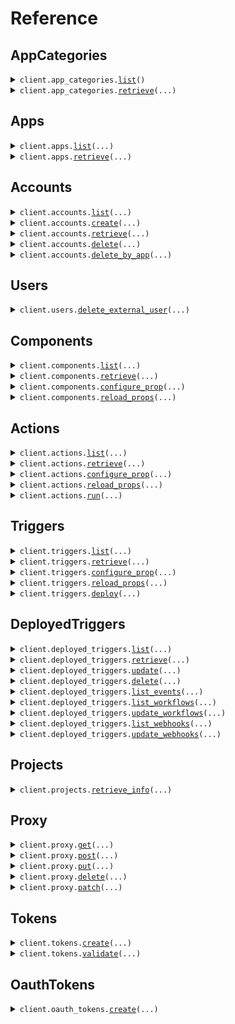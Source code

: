 # Reference
## AppCategories
<details><summary><code>client.app_categories.<a href="src/pipedream/app_categories/client.py">list</a>()</code></summary>
<dl>
<dd>

#### 🔌 Usage

<dl>
<dd>

<dl>
<dd>

```python
from pipedream import Pipedream

client = Pipedream(
    x_pd_environment="YOUR_X_PD_ENVIRONMENT",
    client_id="YOUR_CLIENT_ID",
    client_secret="YOUR_CLIENT_SECRET",
)
client.app_categories.list()

```
</dd>
</dl>
</dd>
</dl>

#### ⚙️ Parameters

<dl>
<dd>

<dl>
<dd>

**request_options:** `typing.Optional[RequestOptions]` — Request-specific configuration.
    
</dd>
</dl>
</dd>
</dl>


</dd>
</dl>
</details>

<details><summary><code>client.app_categories.<a href="src/pipedream/app_categories/client.py">retrieve</a>(...)</code></summary>
<dl>
<dd>

#### 🔌 Usage

<dl>
<dd>

<dl>
<dd>

```python
from pipedream import Pipedream

client = Pipedream(
    x_pd_environment="YOUR_X_PD_ENVIRONMENT",
    client_id="YOUR_CLIENT_ID",
    client_secret="YOUR_CLIENT_SECRET",
)
client.app_categories.retrieve(
    id="id",
)

```
</dd>
</dl>
</dd>
</dl>

#### ⚙️ Parameters

<dl>
<dd>

<dl>
<dd>

**id:** `str` — The ID of the app category to retrieve
    
</dd>
</dl>

<dl>
<dd>

**request_options:** `typing.Optional[RequestOptions]` — Request-specific configuration.
    
</dd>
</dl>
</dd>
</dl>


</dd>
</dl>
</details>

## Apps
<details><summary><code>client.apps.<a href="src/pipedream/apps/client.py">list</a>(...)</code></summary>
<dl>
<dd>

#### 🔌 Usage

<dl>
<dd>

<dl>
<dd>

```python
from pipedream import Pipedream

client = Pipedream(
    x_pd_environment="YOUR_X_PD_ENVIRONMENT",
    client_id="YOUR_CLIENT_ID",
    client_secret="YOUR_CLIENT_SECRET",
)
response = client.apps.list()
for item in response:
    yield item
# alternatively, you can paginate page-by-page
for page in response.iter_pages():
    yield page

```
</dd>
</dl>
</dd>
</dl>

#### ⚙️ Parameters

<dl>
<dd>

<dl>
<dd>

**after:** `typing.Optional[str]` — The cursor to start from for pagination
    
</dd>
</dl>

<dl>
<dd>

**before:** `typing.Optional[str]` — The cursor to end before for pagination
    
</dd>
</dl>

<dl>
<dd>

**limit:** `typing.Optional[int]` — The maximum number of results to return
    
</dd>
</dl>

<dl>
<dd>

**q:** `typing.Optional[str]` — A search query to filter the apps
    
</dd>
</dl>

<dl>
<dd>

**sort_key:** `typing.Optional[AppsListRequestSortKey]` — The key to sort the apps by
    
</dd>
</dl>

<dl>
<dd>

**sort_direction:** `typing.Optional[AppsListRequestSortDirection]` — The direction to sort the apps
    
</dd>
</dl>

<dl>
<dd>

**category_ids:** `typing.Optional[typing.Union[str, typing.Sequence[str]]]` — Only return apps in these categories
    
</dd>
</dl>

<dl>
<dd>

**request_options:** `typing.Optional[RequestOptions]` — Request-specific configuration.
    
</dd>
</dl>
</dd>
</dl>


</dd>
</dl>
</details>

<details><summary><code>client.apps.<a href="src/pipedream/apps/client.py">retrieve</a>(...)</code></summary>
<dl>
<dd>

#### 🔌 Usage

<dl>
<dd>

<dl>
<dd>

```python
from pipedream import Pipedream

client = Pipedream(
    x_pd_environment="YOUR_X_PD_ENVIRONMENT",
    client_id="YOUR_CLIENT_ID",
    client_secret="YOUR_CLIENT_SECRET",
)
client.apps.retrieve(
    app_id="app_id",
)

```
</dd>
</dl>
</dd>
</dl>

#### ⚙️ Parameters

<dl>
<dd>

<dl>
<dd>

**app_id:** `str` — The name slug or ID of the app (e.g., 'slack', 'github')
    
</dd>
</dl>

<dl>
<dd>

**request_options:** `typing.Optional[RequestOptions]` — Request-specific configuration.
    
</dd>
</dl>
</dd>
</dl>


</dd>
</dl>
</details>

## Accounts
<details><summary><code>client.accounts.<a href="src/pipedream/accounts/client.py">list</a>(...)</code></summary>
<dl>
<dd>

#### 🔌 Usage

<dl>
<dd>

<dl>
<dd>

```python
from pipedream import Pipedream

client = Pipedream(
    x_pd_environment="YOUR_X_PD_ENVIRONMENT",
    client_id="YOUR_CLIENT_ID",
    client_secret="YOUR_CLIENT_SECRET",
)
response = client.accounts.list(
    project_id="project_id",
)
for item in response:
    yield item
# alternatively, you can paginate page-by-page
for page in response.iter_pages():
    yield page

```
</dd>
</dl>
</dd>
</dl>

#### ⚙️ Parameters

<dl>
<dd>

<dl>
<dd>

**project_id:** `str` — The project ID, which starts with 'proj_'.
    
</dd>
</dl>

<dl>
<dd>

**app_id:** `typing.Optional[str]` — The app slug or ID to filter accounts by.
    
</dd>
</dl>

<dl>
<dd>

**external_user_id:** `typing.Optional[str]` 
    
</dd>
</dl>

<dl>
<dd>

**oauth_app_id:** `typing.Optional[str]` — The OAuth app ID to filter by, if applicable
    
</dd>
</dl>

<dl>
<dd>

**after:** `typing.Optional[str]` — The cursor to start from for pagination
    
</dd>
</dl>

<dl>
<dd>

**before:** `typing.Optional[str]` — The cursor to end before for pagination
    
</dd>
</dl>

<dl>
<dd>

**limit:** `typing.Optional[int]` — The maximum number of results to return
    
</dd>
</dl>

<dl>
<dd>

**include_credentials:** `typing.Optional[bool]` — Whether to retrieve the account's credentials or not
    
</dd>
</dl>

<dl>
<dd>

**request_options:** `typing.Optional[RequestOptions]` — Request-specific configuration.
    
</dd>
</dl>
</dd>
</dl>


</dd>
</dl>
</details>

<details><summary><code>client.accounts.<a href="src/pipedream/accounts/client.py">create</a>(...)</code></summary>
<dl>
<dd>

#### 🔌 Usage

<dl>
<dd>

<dl>
<dd>

```python
from pipedream import Pipedream

client = Pipedream(
    x_pd_environment="YOUR_X_PD_ENVIRONMENT",
    client_id="YOUR_CLIENT_ID",
    client_secret="YOUR_CLIENT_SECRET",
)
client.accounts.create(
    project_id="project_id",
    app_slug="app_slug",
    cfmap_json="cfmap_json",
    connect_token="connect_token",
)

```
</dd>
</dl>
</dd>
</dl>

#### ⚙️ Parameters

<dl>
<dd>

<dl>
<dd>

**project_id:** `str` — The project ID, which starts with 'proj_'.
    
</dd>
</dl>

<dl>
<dd>

**app_slug:** `str` — The app slug for the account
    
</dd>
</dl>

<dl>
<dd>

**cfmap_json:** `str` — JSON string containing the custom fields mapping
    
</dd>
</dl>

<dl>
<dd>

**connect_token:** `str` — The connect token for authentication
    
</dd>
</dl>

<dl>
<dd>

**app_id:** `typing.Optional[str]` — The app slug or ID to filter accounts by.
    
</dd>
</dl>

<dl>
<dd>

**external_user_id:** `typing.Optional[str]` 
    
</dd>
</dl>

<dl>
<dd>

**oauth_app_id:** `typing.Optional[str]` — The OAuth app ID to filter by, if applicable
    
</dd>
</dl>

<dl>
<dd>

**name:** `typing.Optional[str]` — Optional name for the account
    
</dd>
</dl>

<dl>
<dd>

**request_options:** `typing.Optional[RequestOptions]` — Request-specific configuration.
    
</dd>
</dl>
</dd>
</dl>


</dd>
</dl>
</details>

<details><summary><code>client.accounts.<a href="src/pipedream/accounts/client.py">retrieve</a>(...)</code></summary>
<dl>
<dd>

#### 🔌 Usage

<dl>
<dd>

<dl>
<dd>

```python
from pipedream import Pipedream

client = Pipedream(
    x_pd_environment="YOUR_X_PD_ENVIRONMENT",
    client_id="YOUR_CLIENT_ID",
    client_secret="YOUR_CLIENT_SECRET",
)
client.accounts.retrieve(
    project_id="project_id",
    account_id="account_id",
)

```
</dd>
</dl>
</dd>
</dl>

#### ⚙️ Parameters

<dl>
<dd>

<dl>
<dd>

**project_id:** `str` — The project ID, which starts with 'proj_'.
    
</dd>
</dl>

<dl>
<dd>

**account_id:** `str` 
    
</dd>
</dl>

<dl>
<dd>

**include_credentials:** `typing.Optional[bool]` — Whether to retrieve the account's credentials or not
    
</dd>
</dl>

<dl>
<dd>

**request_options:** `typing.Optional[RequestOptions]` — Request-specific configuration.
    
</dd>
</dl>
</dd>
</dl>


</dd>
</dl>
</details>

<details><summary><code>client.accounts.<a href="src/pipedream/accounts/client.py">delete</a>(...)</code></summary>
<dl>
<dd>

#### 🔌 Usage

<dl>
<dd>

<dl>
<dd>

```python
from pipedream import Pipedream

client = Pipedream(
    x_pd_environment="YOUR_X_PD_ENVIRONMENT",
    client_id="YOUR_CLIENT_ID",
    client_secret="YOUR_CLIENT_SECRET",
)
client.accounts.delete(
    project_id="project_id",
    account_id="account_id",
)

```
</dd>
</dl>
</dd>
</dl>

#### ⚙️ Parameters

<dl>
<dd>

<dl>
<dd>

**project_id:** `str` — The project ID, which starts with 'proj_'.
    
</dd>
</dl>

<dl>
<dd>

**account_id:** `str` 
    
</dd>
</dl>

<dl>
<dd>

**request_options:** `typing.Optional[RequestOptions]` — Request-specific configuration.
    
</dd>
</dl>
</dd>
</dl>


</dd>
</dl>
</details>

<details><summary><code>client.accounts.<a href="src/pipedream/accounts/client.py">delete_by_app</a>(...)</code></summary>
<dl>
<dd>

#### 🔌 Usage

<dl>
<dd>

<dl>
<dd>

```python
from pipedream import Pipedream

client = Pipedream(
    x_pd_environment="YOUR_X_PD_ENVIRONMENT",
    client_id="YOUR_CLIENT_ID",
    client_secret="YOUR_CLIENT_SECRET",
)
client.accounts.delete_by_app(
    project_id="project_id",
    app_id="app_id",
)

```
</dd>
</dl>
</dd>
</dl>

#### ⚙️ Parameters

<dl>
<dd>

<dl>
<dd>

**project_id:** `str` — The project ID, which starts with 'proj_'.
    
</dd>
</dl>

<dl>
<dd>

**app_id:** `str` 
    
</dd>
</dl>

<dl>
<dd>

**request_options:** `typing.Optional[RequestOptions]` — Request-specific configuration.
    
</dd>
</dl>
</dd>
</dl>


</dd>
</dl>
</details>

## Users
<details><summary><code>client.users.<a href="src/pipedream/users/client.py">delete_external_user</a>(...)</code></summary>
<dl>
<dd>

#### 🔌 Usage

<dl>
<dd>

<dl>
<dd>

```python
from pipedream import Pipedream

client = Pipedream(
    x_pd_environment="YOUR_X_PD_ENVIRONMENT",
    client_id="YOUR_CLIENT_ID",
    client_secret="YOUR_CLIENT_SECRET",
)
client.users.delete_external_user(
    project_id="project_id",
    external_user_id="external_user_id",
)

```
</dd>
</dl>
</dd>
</dl>

#### ⚙️ Parameters

<dl>
<dd>

<dl>
<dd>

**project_id:** `str` — The project ID, which starts with 'proj_'.
    
</dd>
</dl>

<dl>
<dd>

**external_user_id:** `str` 
    
</dd>
</dl>

<dl>
<dd>

**request_options:** `typing.Optional[RequestOptions]` — Request-specific configuration.
    
</dd>
</dl>
</dd>
</dl>


</dd>
</dl>
</details>

## Components
<details><summary><code>client.components.<a href="src/pipedream/components/client.py">list</a>(...)</code></summary>
<dl>
<dd>

#### 🔌 Usage

<dl>
<dd>

<dl>
<dd>

```python
from pipedream import Pipedream

client = Pipedream(
    x_pd_environment="YOUR_X_PD_ENVIRONMENT",
    client_id="YOUR_CLIENT_ID",
    client_secret="YOUR_CLIENT_SECRET",
)
response = client.components.list(
    project_id="project_id",
)
for item in response:
    yield item
# alternatively, you can paginate page-by-page
for page in response.iter_pages():
    yield page

```
</dd>
</dl>
</dd>
</dl>

#### ⚙️ Parameters

<dl>
<dd>

<dl>
<dd>

**project_id:** `str` — The project ID, which starts with 'proj_'.
    
</dd>
</dl>

<dl>
<dd>

**after:** `typing.Optional[str]` — The cursor to start from for pagination
    
</dd>
</dl>

<dl>
<dd>

**before:** `typing.Optional[str]` — The cursor to end before for pagination
    
</dd>
</dl>

<dl>
<dd>

**limit:** `typing.Optional[int]` — The maximum number of results to return
    
</dd>
</dl>

<dl>
<dd>

**q:** `typing.Optional[str]` — A search query to filter the components
    
</dd>
</dl>

<dl>
<dd>

**app:** `typing.Optional[str]` — The ID or name slug of the app to filter the components
    
</dd>
</dl>

<dl>
<dd>

**request_options:** `typing.Optional[RequestOptions]` — Request-specific configuration.
    
</dd>
</dl>
</dd>
</dl>


</dd>
</dl>
</details>

<details><summary><code>client.components.<a href="src/pipedream/components/client.py">retrieve</a>(...)</code></summary>
<dl>
<dd>

#### 🔌 Usage

<dl>
<dd>

<dl>
<dd>

```python
from pipedream import Pipedream

client = Pipedream(
    x_pd_environment="YOUR_X_PD_ENVIRONMENT",
    client_id="YOUR_CLIENT_ID",
    client_secret="YOUR_CLIENT_SECRET",
)
client.components.retrieve(
    project_id="project_id",
    component_id="component_id",
)

```
</dd>
</dl>
</dd>
</dl>

#### ⚙️ Parameters

<dl>
<dd>

<dl>
<dd>

**project_id:** `str` — The project ID, which starts with 'proj_'.
    
</dd>
</dl>

<dl>
<dd>

**component_id:** `str` — The key that uniquely identifies the component (e.g., 'slack-send-message')
    
</dd>
</dl>

<dl>
<dd>

**request_options:** `typing.Optional[RequestOptions]` — Request-specific configuration.
    
</dd>
</dl>
</dd>
</dl>


</dd>
</dl>
</details>

<details><summary><code>client.components.<a href="src/pipedream/components/client.py">configure_prop</a>(...)</code></summary>
<dl>
<dd>

#### 🔌 Usage

<dl>
<dd>

<dl>
<dd>

```python
from pipedream import Pipedream

client = Pipedream(
    x_pd_environment="YOUR_X_PD_ENVIRONMENT",
    client_id="YOUR_CLIENT_ID",
    client_secret="YOUR_CLIENT_SECRET",
)
client.components.configure_prop(
    project_id="project_id",
    id="id",
    external_user_id="external_user_id",
    prop_name="prop_name",
)

```
</dd>
</dl>
</dd>
</dl>

#### ⚙️ Parameters

<dl>
<dd>

<dl>
<dd>

**project_id:** `str` — The project ID, which starts with 'proj_'.
    
</dd>
</dl>

<dl>
<dd>

**id:** `str` — The component ID
    
</dd>
</dl>

<dl>
<dd>

**external_user_id:** `str` — The external user ID
    
</dd>
</dl>

<dl>
<dd>

**prop_name:** `str` — The name of the prop to configure
    
</dd>
</dl>

<dl>
<dd>

**async_handle:** `typing.Optional[str]` 
    
</dd>
</dl>

<dl>
<dd>

**blocking:** `typing.Optional[bool]` — Whether this operation should block until completion
    
</dd>
</dl>

<dl>
<dd>

**configured_props:** `typing.Optional[typing.Dict[str, typing.Optional[typing.Any]]]` — The configured properties for the component
    
</dd>
</dl>

<dl>
<dd>

**dynamic_props_id:** `typing.Optional[str]` — The ID for dynamic props
    
</dd>
</dl>

<dl>
<dd>

**configure_prop_opts_async_handle:** `typing.Optional[str]` — Handle for async operations
    
</dd>
</dl>

<dl>
<dd>

**page:** `typing.Optional[float]` — Page number for paginated results
    
</dd>
</dl>

<dl>
<dd>

**prev_context:** `typing.Optional[typing.Dict[str, typing.Optional[typing.Any]]]` — Previous context for pagination
    
</dd>
</dl>

<dl>
<dd>

**query:** `typing.Optional[str]` — Search query for filtering options
    
</dd>
</dl>

<dl>
<dd>

**request_options:** `typing.Optional[RequestOptions]` — Request-specific configuration.
    
</dd>
</dl>
</dd>
</dl>


</dd>
</dl>
</details>

<details><summary><code>client.components.<a href="src/pipedream/components/client.py">reload_props</a>(...)</code></summary>
<dl>
<dd>

#### 🔌 Usage

<dl>
<dd>

<dl>
<dd>

```python
from pipedream import Pipedream

client = Pipedream(
    x_pd_environment="YOUR_X_PD_ENVIRONMENT",
    client_id="YOUR_CLIENT_ID",
    client_secret="YOUR_CLIENT_SECRET",
)
client.components.reload_props(
    project_id="project_id",
    id="id",
    external_user_id="external_user_id",
)

```
</dd>
</dl>
</dd>
</dl>

#### ⚙️ Parameters

<dl>
<dd>

<dl>
<dd>

**project_id:** `str` — The project ID, which starts with 'proj_'.
    
</dd>
</dl>

<dl>
<dd>

**id:** `str` — The component ID
    
</dd>
</dl>

<dl>
<dd>

**external_user_id:** `str` — The external user ID
    
</dd>
</dl>

<dl>
<dd>

**async_handle:** `typing.Optional[str]` 
    
</dd>
</dl>

<dl>
<dd>

**blocking:** `typing.Optional[bool]` — Whether this operation should block until completion
    
</dd>
</dl>

<dl>
<dd>

**configured_props:** `typing.Optional[typing.Dict[str, typing.Optional[typing.Any]]]` — The configured properties for the component
    
</dd>
</dl>

<dl>
<dd>

**dynamic_props_id:** `typing.Optional[str]` — The ID for dynamic props
    
</dd>
</dl>

<dl>
<dd>

**reload_props_opts_async_handle:** `typing.Optional[str]` — Handle for async operations
    
</dd>
</dl>

<dl>
<dd>

**request_options:** `typing.Optional[RequestOptions]` — Request-specific configuration.
    
</dd>
</dl>
</dd>
</dl>


</dd>
</dl>
</details>

## Actions
<details><summary><code>client.actions.<a href="src/pipedream/actions/client.py">list</a>(...)</code></summary>
<dl>
<dd>

#### 🔌 Usage

<dl>
<dd>

<dl>
<dd>

```python
from pipedream import Pipedream

client = Pipedream(
    x_pd_environment="YOUR_X_PD_ENVIRONMENT",
    client_id="YOUR_CLIENT_ID",
    client_secret="YOUR_CLIENT_SECRET",
)
response = client.actions.list(
    project_id="project_id",
)
for item in response:
    yield item
# alternatively, you can paginate page-by-page
for page in response.iter_pages():
    yield page

```
</dd>
</dl>
</dd>
</dl>

#### ⚙️ Parameters

<dl>
<dd>

<dl>
<dd>

**project_id:** `str` — The project ID, which starts with 'proj_'.
    
</dd>
</dl>

<dl>
<dd>

**after:** `typing.Optional[str]` — The cursor to start from for pagination
    
</dd>
</dl>

<dl>
<dd>

**before:** `typing.Optional[str]` — The cursor to end before for pagination
    
</dd>
</dl>

<dl>
<dd>

**limit:** `typing.Optional[int]` — The maximum number of results to return
    
</dd>
</dl>

<dl>
<dd>

**q:** `typing.Optional[str]` — A search query to filter the actions
    
</dd>
</dl>

<dl>
<dd>

**app:** `typing.Optional[str]` — The ID or name slug of the app to filter the actions
    
</dd>
</dl>

<dl>
<dd>

**request_options:** `typing.Optional[RequestOptions]` — Request-specific configuration.
    
</dd>
</dl>
</dd>
</dl>


</dd>
</dl>
</details>

<details><summary><code>client.actions.<a href="src/pipedream/actions/client.py">retrieve</a>(...)</code></summary>
<dl>
<dd>

#### 🔌 Usage

<dl>
<dd>

<dl>
<dd>

```python
from pipedream import Pipedream

client = Pipedream(
    x_pd_environment="YOUR_X_PD_ENVIRONMENT",
    client_id="YOUR_CLIENT_ID",
    client_secret="YOUR_CLIENT_SECRET",
)
client.actions.retrieve(
    project_id="project_id",
    component_id="component_id",
)

```
</dd>
</dl>
</dd>
</dl>

#### ⚙️ Parameters

<dl>
<dd>

<dl>
<dd>

**project_id:** `str` — The project ID, which starts with 'proj_'.
    
</dd>
</dl>

<dl>
<dd>

**component_id:** `str` — The key that uniquely identifies the component (e.g., 'slack-send-message')
    
</dd>
</dl>

<dl>
<dd>

**request_options:** `typing.Optional[RequestOptions]` — Request-specific configuration.
    
</dd>
</dl>
</dd>
</dl>


</dd>
</dl>
</details>

<details><summary><code>client.actions.<a href="src/pipedream/actions/client.py">configure_prop</a>(...)</code></summary>
<dl>
<dd>

#### 🔌 Usage

<dl>
<dd>

<dl>
<dd>

```python
from pipedream import Pipedream

client = Pipedream(
    x_pd_environment="YOUR_X_PD_ENVIRONMENT",
    client_id="YOUR_CLIENT_ID",
    client_secret="YOUR_CLIENT_SECRET",
)
client.actions.configure_prop(
    project_id="project_id",
    id="id",
    external_user_id="external_user_id",
    prop_name="prop_name",
)

```
</dd>
</dl>
</dd>
</dl>

#### ⚙️ Parameters

<dl>
<dd>

<dl>
<dd>

**project_id:** `str` — The project ID, which starts with 'proj_'.
    
</dd>
</dl>

<dl>
<dd>

**id:** `str` — The component ID
    
</dd>
</dl>

<dl>
<dd>

**external_user_id:** `str` — The external user ID
    
</dd>
</dl>

<dl>
<dd>

**prop_name:** `str` — The name of the prop to configure
    
</dd>
</dl>

<dl>
<dd>

**async_handle:** `typing.Optional[str]` 
    
</dd>
</dl>

<dl>
<dd>

**blocking:** `typing.Optional[bool]` — Whether this operation should block until completion
    
</dd>
</dl>

<dl>
<dd>

**configured_props:** `typing.Optional[typing.Dict[str, typing.Optional[typing.Any]]]` — The configured properties for the component
    
</dd>
</dl>

<dl>
<dd>

**dynamic_props_id:** `typing.Optional[str]` — The ID for dynamic props
    
</dd>
</dl>

<dl>
<dd>

**configure_prop_opts_async_handle:** `typing.Optional[str]` — Handle for async operations
    
</dd>
</dl>

<dl>
<dd>

**page:** `typing.Optional[float]` — Page number for paginated results
    
</dd>
</dl>

<dl>
<dd>

**prev_context:** `typing.Optional[typing.Dict[str, typing.Optional[typing.Any]]]` — Previous context for pagination
    
</dd>
</dl>

<dl>
<dd>

**query:** `typing.Optional[str]` — Search query for filtering options
    
</dd>
</dl>

<dl>
<dd>

**request_options:** `typing.Optional[RequestOptions]` — Request-specific configuration.
    
</dd>
</dl>
</dd>
</dl>


</dd>
</dl>
</details>

<details><summary><code>client.actions.<a href="src/pipedream/actions/client.py">reload_props</a>(...)</code></summary>
<dl>
<dd>

#### 🔌 Usage

<dl>
<dd>

<dl>
<dd>

```python
from pipedream import Pipedream

client = Pipedream(
    x_pd_environment="YOUR_X_PD_ENVIRONMENT",
    client_id="YOUR_CLIENT_ID",
    client_secret="YOUR_CLIENT_SECRET",
)
client.actions.reload_props(
    project_id="project_id",
    id="id",
    external_user_id="external_user_id",
)

```
</dd>
</dl>
</dd>
</dl>

#### ⚙️ Parameters

<dl>
<dd>

<dl>
<dd>

**project_id:** `str` — The project ID, which starts with 'proj_'.
    
</dd>
</dl>

<dl>
<dd>

**id:** `str` — The component ID
    
</dd>
</dl>

<dl>
<dd>

**external_user_id:** `str` — The external user ID
    
</dd>
</dl>

<dl>
<dd>

**async_handle:** `typing.Optional[str]` 
    
</dd>
</dl>

<dl>
<dd>

**blocking:** `typing.Optional[bool]` — Whether this operation should block until completion
    
</dd>
</dl>

<dl>
<dd>

**configured_props:** `typing.Optional[typing.Dict[str, typing.Optional[typing.Any]]]` — The configured properties for the component
    
</dd>
</dl>

<dl>
<dd>

**dynamic_props_id:** `typing.Optional[str]` — The ID for dynamic props
    
</dd>
</dl>

<dl>
<dd>

**reload_props_opts_async_handle:** `typing.Optional[str]` — Handle for async operations
    
</dd>
</dl>

<dl>
<dd>

**request_options:** `typing.Optional[RequestOptions]` — Request-specific configuration.
    
</dd>
</dl>
</dd>
</dl>


</dd>
</dl>
</details>

<details><summary><code>client.actions.<a href="src/pipedream/actions/client.py">run</a>(...)</code></summary>
<dl>
<dd>

#### 🔌 Usage

<dl>
<dd>

<dl>
<dd>

```python
from pipedream import Pipedream

client = Pipedream(
    x_pd_environment="YOUR_X_PD_ENVIRONMENT",
    client_id="YOUR_CLIENT_ID",
    client_secret="YOUR_CLIENT_SECRET",
)
client.actions.run(
    project_id="project_id",
    id="id",
    external_user_id="external_user_id",
)

```
</dd>
</dl>
</dd>
</dl>

#### ⚙️ Parameters

<dl>
<dd>

<dl>
<dd>

**project_id:** `str` — The project ID, which starts with 'proj_'.
    
</dd>
</dl>

<dl>
<dd>

**id:** `str` — The action component ID
    
</dd>
</dl>

<dl>
<dd>

**external_user_id:** `str` — The external user ID
    
</dd>
</dl>

<dl>
<dd>

**async_handle:** `typing.Optional[str]` 
    
</dd>
</dl>

<dl>
<dd>

**configured_props:** `typing.Optional[typing.Dict[str, typing.Optional[typing.Any]]]` — The configured properties for the action
    
</dd>
</dl>

<dl>
<dd>

**dynamic_props_id:** `typing.Optional[str]` — The ID for dynamic props
    
</dd>
</dl>

<dl>
<dd>

**request_options:** `typing.Optional[RequestOptions]` — Request-specific configuration.
    
</dd>
</dl>
</dd>
</dl>


</dd>
</dl>
</details>

## Triggers
<details><summary><code>client.triggers.<a href="src/pipedream/triggers/client.py">list</a>(...)</code></summary>
<dl>
<dd>

#### 🔌 Usage

<dl>
<dd>

<dl>
<dd>

```python
from pipedream import Pipedream

client = Pipedream(
    x_pd_environment="YOUR_X_PD_ENVIRONMENT",
    client_id="YOUR_CLIENT_ID",
    client_secret="YOUR_CLIENT_SECRET",
)
response = client.triggers.list(
    project_id="project_id",
)
for item in response:
    yield item
# alternatively, you can paginate page-by-page
for page in response.iter_pages():
    yield page

```
</dd>
</dl>
</dd>
</dl>

#### ⚙️ Parameters

<dl>
<dd>

<dl>
<dd>

**project_id:** `str` — The project ID, which starts with 'proj_'.
    
</dd>
</dl>

<dl>
<dd>

**after:** `typing.Optional[str]` — The cursor to start from for pagination
    
</dd>
</dl>

<dl>
<dd>

**before:** `typing.Optional[str]` — The cursor to end before for pagination
    
</dd>
</dl>

<dl>
<dd>

**limit:** `typing.Optional[int]` — The maximum number of results to return
    
</dd>
</dl>

<dl>
<dd>

**q:** `typing.Optional[str]` — A search query to filter the triggers
    
</dd>
</dl>

<dl>
<dd>

**app:** `typing.Optional[str]` — The ID or name slug of the app to filter the triggers
    
</dd>
</dl>

<dl>
<dd>

**request_options:** `typing.Optional[RequestOptions]` — Request-specific configuration.
    
</dd>
</dl>
</dd>
</dl>


</dd>
</dl>
</details>

<details><summary><code>client.triggers.<a href="src/pipedream/triggers/client.py">retrieve</a>(...)</code></summary>
<dl>
<dd>

#### 🔌 Usage

<dl>
<dd>

<dl>
<dd>

```python
from pipedream import Pipedream

client = Pipedream(
    x_pd_environment="YOUR_X_PD_ENVIRONMENT",
    client_id="YOUR_CLIENT_ID",
    client_secret="YOUR_CLIENT_SECRET",
)
client.triggers.retrieve(
    project_id="project_id",
    component_id="component_id",
)

```
</dd>
</dl>
</dd>
</dl>

#### ⚙️ Parameters

<dl>
<dd>

<dl>
<dd>

**project_id:** `str` — The project ID, which starts with 'proj_'.
    
</dd>
</dl>

<dl>
<dd>

**component_id:** `str` — The key that uniquely identifies the component (e.g., 'slack-send-message')
    
</dd>
</dl>

<dl>
<dd>

**request_options:** `typing.Optional[RequestOptions]` — Request-specific configuration.
    
</dd>
</dl>
</dd>
</dl>


</dd>
</dl>
</details>

<details><summary><code>client.triggers.<a href="src/pipedream/triggers/client.py">configure_prop</a>(...)</code></summary>
<dl>
<dd>

#### 🔌 Usage

<dl>
<dd>

<dl>
<dd>

```python
from pipedream import Pipedream

client = Pipedream(
    x_pd_environment="YOUR_X_PD_ENVIRONMENT",
    client_id="YOUR_CLIENT_ID",
    client_secret="YOUR_CLIENT_SECRET",
)
client.triggers.configure_prop(
    project_id="project_id",
    id="id",
    external_user_id="external_user_id",
    prop_name="prop_name",
)

```
</dd>
</dl>
</dd>
</dl>

#### ⚙️ Parameters

<dl>
<dd>

<dl>
<dd>

**project_id:** `str` — The project ID, which starts with 'proj_'.
    
</dd>
</dl>

<dl>
<dd>

**id:** `str` — The component ID
    
</dd>
</dl>

<dl>
<dd>

**external_user_id:** `str` — The external user ID
    
</dd>
</dl>

<dl>
<dd>

**prop_name:** `str` — The name of the prop to configure
    
</dd>
</dl>

<dl>
<dd>

**async_handle:** `typing.Optional[str]` 
    
</dd>
</dl>

<dl>
<dd>

**blocking:** `typing.Optional[bool]` — Whether this operation should block until completion
    
</dd>
</dl>

<dl>
<dd>

**configured_props:** `typing.Optional[typing.Dict[str, typing.Optional[typing.Any]]]` — The configured properties for the component
    
</dd>
</dl>

<dl>
<dd>

**dynamic_props_id:** `typing.Optional[str]` — The ID for dynamic props
    
</dd>
</dl>

<dl>
<dd>

**configure_prop_opts_async_handle:** `typing.Optional[str]` — Handle for async operations
    
</dd>
</dl>

<dl>
<dd>

**page:** `typing.Optional[float]` — Page number for paginated results
    
</dd>
</dl>

<dl>
<dd>

**prev_context:** `typing.Optional[typing.Dict[str, typing.Optional[typing.Any]]]` — Previous context for pagination
    
</dd>
</dl>

<dl>
<dd>

**query:** `typing.Optional[str]` — Search query for filtering options
    
</dd>
</dl>

<dl>
<dd>

**request_options:** `typing.Optional[RequestOptions]` — Request-specific configuration.
    
</dd>
</dl>
</dd>
</dl>


</dd>
</dl>
</details>

<details><summary><code>client.triggers.<a href="src/pipedream/triggers/client.py">reload_props</a>(...)</code></summary>
<dl>
<dd>

#### 🔌 Usage

<dl>
<dd>

<dl>
<dd>

```python
from pipedream import Pipedream

client = Pipedream(
    x_pd_environment="YOUR_X_PD_ENVIRONMENT",
    client_id="YOUR_CLIENT_ID",
    client_secret="YOUR_CLIENT_SECRET",
)
client.triggers.reload_props(
    project_id="project_id",
    id="id",
    external_user_id="external_user_id",
)

```
</dd>
</dl>
</dd>
</dl>

#### ⚙️ Parameters

<dl>
<dd>

<dl>
<dd>

**project_id:** `str` — The project ID, which starts with 'proj_'.
    
</dd>
</dl>

<dl>
<dd>

**id:** `str` — The component ID
    
</dd>
</dl>

<dl>
<dd>

**external_user_id:** `str` — The external user ID
    
</dd>
</dl>

<dl>
<dd>

**async_handle:** `typing.Optional[str]` 
    
</dd>
</dl>

<dl>
<dd>

**blocking:** `typing.Optional[bool]` — Whether this operation should block until completion
    
</dd>
</dl>

<dl>
<dd>

**configured_props:** `typing.Optional[typing.Dict[str, typing.Optional[typing.Any]]]` — The configured properties for the component
    
</dd>
</dl>

<dl>
<dd>

**dynamic_props_id:** `typing.Optional[str]` — The ID for dynamic props
    
</dd>
</dl>

<dl>
<dd>

**reload_props_opts_async_handle:** `typing.Optional[str]` — Handle for async operations
    
</dd>
</dl>

<dl>
<dd>

**request_options:** `typing.Optional[RequestOptions]` — Request-specific configuration.
    
</dd>
</dl>
</dd>
</dl>


</dd>
</dl>
</details>

<details><summary><code>client.triggers.<a href="src/pipedream/triggers/client.py">deploy</a>(...)</code></summary>
<dl>
<dd>

#### 🔌 Usage

<dl>
<dd>

<dl>
<dd>

```python
from pipedream import Pipedream

client = Pipedream(
    x_pd_environment="YOUR_X_PD_ENVIRONMENT",
    client_id="YOUR_CLIENT_ID",
    client_secret="YOUR_CLIENT_SECRET",
)
client.triggers.deploy(
    project_id="project_id",
    id="id",
    external_user_id="external_user_id",
)

```
</dd>
</dl>
</dd>
</dl>

#### ⚙️ Parameters

<dl>
<dd>

<dl>
<dd>

**project_id:** `str` — The project ID, which starts with 'proj_'.
    
</dd>
</dl>

<dl>
<dd>

**id:** `str` — The trigger component ID
    
</dd>
</dl>

<dl>
<dd>

**external_user_id:** `str` — The external user ID
    
</dd>
</dl>

<dl>
<dd>

**configured_props:** `typing.Optional[typing.Dict[str, typing.Optional[typing.Any]]]` — The configured properties for the trigger
    
</dd>
</dl>

<dl>
<dd>

**dynamic_props_id:** `typing.Optional[str]` — The ID for dynamic props
    
</dd>
</dl>

<dl>
<dd>

**webhook_url:** `typing.Optional[str]` — Optional webhook URL to receive trigger events
    
</dd>
</dl>

<dl>
<dd>

**request_options:** `typing.Optional[RequestOptions]` — Request-specific configuration.
    
</dd>
</dl>
</dd>
</dl>


</dd>
</dl>
</details>

## DeployedTriggers
<details><summary><code>client.deployed_triggers.<a href="src/pipedream/deployed_triggers/client.py">list</a>(...)</code></summary>
<dl>
<dd>

#### 🔌 Usage

<dl>
<dd>

<dl>
<dd>

```python
from pipedream import Pipedream

client = Pipedream(
    x_pd_environment="YOUR_X_PD_ENVIRONMENT",
    client_id="YOUR_CLIENT_ID",
    client_secret="YOUR_CLIENT_SECRET",
)
response = client.deployed_triggers.list(
    project_id="project_id",
    external_user_id="external_user_id",
)
for item in response:
    yield item
# alternatively, you can paginate page-by-page
for page in response.iter_pages():
    yield page

```
</dd>
</dl>
</dd>
</dl>

#### ⚙️ Parameters

<dl>
<dd>

<dl>
<dd>

**project_id:** `str` — The project ID, which starts with 'proj_'.
    
</dd>
</dl>

<dl>
<dd>

**external_user_id:** `str` — Your end user ID, for whom you deployed the trigger
    
</dd>
</dl>

<dl>
<dd>

**after:** `typing.Optional[str]` — The cursor to start from for pagination
    
</dd>
</dl>

<dl>
<dd>

**before:** `typing.Optional[str]` — The cursor to end before for pagination
    
</dd>
</dl>

<dl>
<dd>

**limit:** `typing.Optional[int]` — The maximum number of results to return
    
</dd>
</dl>

<dl>
<dd>

**request_options:** `typing.Optional[RequestOptions]` — Request-specific configuration.
    
</dd>
</dl>
</dd>
</dl>


</dd>
</dl>
</details>

<details><summary><code>client.deployed_triggers.<a href="src/pipedream/deployed_triggers/client.py">retrieve</a>(...)</code></summary>
<dl>
<dd>

#### 🔌 Usage

<dl>
<dd>

<dl>
<dd>

```python
from pipedream import Pipedream

client = Pipedream(
    x_pd_environment="YOUR_X_PD_ENVIRONMENT",
    client_id="YOUR_CLIENT_ID",
    client_secret="YOUR_CLIENT_SECRET",
)
client.deployed_triggers.retrieve(
    project_id="project_id",
    trigger_id="trigger_id",
    external_user_id="external_user_id",
)

```
</dd>
</dl>
</dd>
</dl>

#### ⚙️ Parameters

<dl>
<dd>

<dl>
<dd>

**project_id:** `str` — The project ID, which starts with 'proj_'.
    
</dd>
</dl>

<dl>
<dd>

**trigger_id:** `str` 
    
</dd>
</dl>

<dl>
<dd>

**external_user_id:** `str` — Your end user ID, for whom you deployed the trigger
    
</dd>
</dl>

<dl>
<dd>

**request_options:** `typing.Optional[RequestOptions]` — Request-specific configuration.
    
</dd>
</dl>
</dd>
</dl>


</dd>
</dl>
</details>

<details><summary><code>client.deployed_triggers.<a href="src/pipedream/deployed_triggers/client.py">update</a>(...)</code></summary>
<dl>
<dd>

#### 🔌 Usage

<dl>
<dd>

<dl>
<dd>

```python
from pipedream import Pipedream

client = Pipedream(
    x_pd_environment="YOUR_X_PD_ENVIRONMENT",
    client_id="YOUR_CLIENT_ID",
    client_secret="YOUR_CLIENT_SECRET",
)
client.deployed_triggers.update(
    project_id="project_id",
    trigger_id="trigger_id",
    external_user_id="external_user_id",
)

```
</dd>
</dl>
</dd>
</dl>

#### ⚙️ Parameters

<dl>
<dd>

<dl>
<dd>

**project_id:** `str` — The project ID, which starts with 'proj_'.
    
</dd>
</dl>

<dl>
<dd>

**trigger_id:** `str` 
    
</dd>
</dl>

<dl>
<dd>

**external_user_id:** `str` — The external user ID who owns the trigger
    
</dd>
</dl>

<dl>
<dd>

**active:** `typing.Optional[bool]` — Whether the trigger should be active
    
</dd>
</dl>

<dl>
<dd>

**configured_props:** `typing.Optional[typing.Dict[str, typing.Optional[typing.Any]]]` — The configured properties for the trigger
    
</dd>
</dl>

<dl>
<dd>

**name:** `typing.Optional[str]` — The name of the trigger
    
</dd>
</dl>

<dl>
<dd>

**request_options:** `typing.Optional[RequestOptions]` — Request-specific configuration.
    
</dd>
</dl>
</dd>
</dl>


</dd>
</dl>
</details>

<details><summary><code>client.deployed_triggers.<a href="src/pipedream/deployed_triggers/client.py">delete</a>(...)</code></summary>
<dl>
<dd>

#### 🔌 Usage

<dl>
<dd>

<dl>
<dd>

```python
from pipedream import Pipedream

client = Pipedream(
    x_pd_environment="YOUR_X_PD_ENVIRONMENT",
    client_id="YOUR_CLIENT_ID",
    client_secret="YOUR_CLIENT_SECRET",
)
client.deployed_triggers.delete(
    project_id="project_id",
    trigger_id="trigger_id",
    external_user_id="external_user_id",
)

```
</dd>
</dl>
</dd>
</dl>

#### ⚙️ Parameters

<dl>
<dd>

<dl>
<dd>

**project_id:** `str` — The project ID, which starts with 'proj_'.
    
</dd>
</dl>

<dl>
<dd>

**trigger_id:** `str` 
    
</dd>
</dl>

<dl>
<dd>

**external_user_id:** `str` — The external user ID who owns the trigger
    
</dd>
</dl>

<dl>
<dd>

**ignore_hook_errors:** `typing.Optional[bool]` — Whether to ignore errors during deactivation hook
    
</dd>
</dl>

<dl>
<dd>

**request_options:** `typing.Optional[RequestOptions]` — Request-specific configuration.
    
</dd>
</dl>
</dd>
</dl>


</dd>
</dl>
</details>

<details><summary><code>client.deployed_triggers.<a href="src/pipedream/deployed_triggers/client.py">list_events</a>(...)</code></summary>
<dl>
<dd>

#### 🔌 Usage

<dl>
<dd>

<dl>
<dd>

```python
from pipedream import Pipedream

client = Pipedream(
    x_pd_environment="YOUR_X_PD_ENVIRONMENT",
    client_id="YOUR_CLIENT_ID",
    client_secret="YOUR_CLIENT_SECRET",
)
client.deployed_triggers.list_events(
    project_id="project_id",
    trigger_id="trigger_id",
    external_user_id="external_user_id",
)

```
</dd>
</dl>
</dd>
</dl>

#### ⚙️ Parameters

<dl>
<dd>

<dl>
<dd>

**project_id:** `str` — The project ID, which starts with 'proj_'.
    
</dd>
</dl>

<dl>
<dd>

**trigger_id:** `str` 
    
</dd>
</dl>

<dl>
<dd>

**external_user_id:** `str` — Your end user ID, for whom you deployed the trigger
    
</dd>
</dl>

<dl>
<dd>

**n:** `typing.Optional[int]` — The number of events to retrieve (defaults to 20 if not provided)
    
</dd>
</dl>

<dl>
<dd>

**request_options:** `typing.Optional[RequestOptions]` — Request-specific configuration.
    
</dd>
</dl>
</dd>
</dl>


</dd>
</dl>
</details>

<details><summary><code>client.deployed_triggers.<a href="src/pipedream/deployed_triggers/client.py">list_workflows</a>(...)</code></summary>
<dl>
<dd>

#### 🔌 Usage

<dl>
<dd>

<dl>
<dd>

```python
from pipedream import Pipedream

client = Pipedream(
    x_pd_environment="YOUR_X_PD_ENVIRONMENT",
    client_id="YOUR_CLIENT_ID",
    client_secret="YOUR_CLIENT_SECRET",
)
client.deployed_triggers.list_workflows(
    project_id="project_id",
    trigger_id="trigger_id",
    external_user_id="external_user_id",
)

```
</dd>
</dl>
</dd>
</dl>

#### ⚙️ Parameters

<dl>
<dd>

<dl>
<dd>

**project_id:** `str` — The project ID, which starts with 'proj_'.
    
</dd>
</dl>

<dl>
<dd>

**trigger_id:** `str` 
    
</dd>
</dl>

<dl>
<dd>

**external_user_id:** `str` — The external user ID who owns the trigger
    
</dd>
</dl>

<dl>
<dd>

**request_options:** `typing.Optional[RequestOptions]` — Request-specific configuration.
    
</dd>
</dl>
</dd>
</dl>


</dd>
</dl>
</details>

<details><summary><code>client.deployed_triggers.<a href="src/pipedream/deployed_triggers/client.py">update_workflows</a>(...)</code></summary>
<dl>
<dd>

#### 🔌 Usage

<dl>
<dd>

<dl>
<dd>

```python
from pipedream import Pipedream

client = Pipedream(
    x_pd_environment="YOUR_X_PD_ENVIRONMENT",
    client_id="YOUR_CLIENT_ID",
    client_secret="YOUR_CLIENT_SECRET",
)
client.deployed_triggers.update_workflows(
    project_id="project_id",
    trigger_id="trigger_id",
    external_user_id="external_user_id",
    workflow_ids=["workflow_ids"],
)

```
</dd>
</dl>
</dd>
</dl>

#### ⚙️ Parameters

<dl>
<dd>

<dl>
<dd>

**project_id:** `str` — The project ID, which starts with 'proj_'.
    
</dd>
</dl>

<dl>
<dd>

**trigger_id:** `str` 
    
</dd>
</dl>

<dl>
<dd>

**external_user_id:** `str` — The external user ID who owns the trigger
    
</dd>
</dl>

<dl>
<dd>

**workflow_ids:** `typing.Sequence[str]` — Array of workflow IDs to set
    
</dd>
</dl>

<dl>
<dd>

**request_options:** `typing.Optional[RequestOptions]` — Request-specific configuration.
    
</dd>
</dl>
</dd>
</dl>


</dd>
</dl>
</details>

<details><summary><code>client.deployed_triggers.<a href="src/pipedream/deployed_triggers/client.py">list_webhooks</a>(...)</code></summary>
<dl>
<dd>

#### 🔌 Usage

<dl>
<dd>

<dl>
<dd>

```python
from pipedream import Pipedream

client = Pipedream(
    x_pd_environment="YOUR_X_PD_ENVIRONMENT",
    client_id="YOUR_CLIENT_ID",
    client_secret="YOUR_CLIENT_SECRET",
)
client.deployed_triggers.list_webhooks(
    project_id="project_id",
    trigger_id="trigger_id",
    external_user_id="external_user_id",
)

```
</dd>
</dl>
</dd>
</dl>

#### ⚙️ Parameters

<dl>
<dd>

<dl>
<dd>

**project_id:** `str` — The project ID, which starts with 'proj_'.
    
</dd>
</dl>

<dl>
<dd>

**trigger_id:** `str` 
    
</dd>
</dl>

<dl>
<dd>

**external_user_id:** `str` — The external user ID who owns the trigger
    
</dd>
</dl>

<dl>
<dd>

**request_options:** `typing.Optional[RequestOptions]` — Request-specific configuration.
    
</dd>
</dl>
</dd>
</dl>


</dd>
</dl>
</details>

<details><summary><code>client.deployed_triggers.<a href="src/pipedream/deployed_triggers/client.py">update_webhooks</a>(...)</code></summary>
<dl>
<dd>

#### 🔌 Usage

<dl>
<dd>

<dl>
<dd>

```python
from pipedream import Pipedream

client = Pipedream(
    x_pd_environment="YOUR_X_PD_ENVIRONMENT",
    client_id="YOUR_CLIENT_ID",
    client_secret="YOUR_CLIENT_SECRET",
)
client.deployed_triggers.update_webhooks(
    project_id="project_id",
    trigger_id="trigger_id",
    external_user_id="external_user_id",
    webhook_urls=["webhook_urls"],
)

```
</dd>
</dl>
</dd>
</dl>

#### ⚙️ Parameters

<dl>
<dd>

<dl>
<dd>

**project_id:** `str` — The project ID, which starts with 'proj_'.
    
</dd>
</dl>

<dl>
<dd>

**trigger_id:** `str` 
    
</dd>
</dl>

<dl>
<dd>

**external_user_id:** `str` — The external user ID who owns the trigger
    
</dd>
</dl>

<dl>
<dd>

**webhook_urls:** `typing.Sequence[str]` — Array of webhook URLs to set
    
</dd>
</dl>

<dl>
<dd>

**request_options:** `typing.Optional[RequestOptions]` — Request-specific configuration.
    
</dd>
</dl>
</dd>
</dl>


</dd>
</dl>
</details>

## Projects
<details><summary><code>client.projects.<a href="src/pipedream/projects/client.py">retrieve_info</a>(...)</code></summary>
<dl>
<dd>

#### 🔌 Usage

<dl>
<dd>

<dl>
<dd>

```python
from pipedream import Pipedream

client = Pipedream(
    x_pd_environment="YOUR_X_PD_ENVIRONMENT",
    client_id="YOUR_CLIENT_ID",
    client_secret="YOUR_CLIENT_SECRET",
)
client.projects.retrieve_info(
    project_id="project_id",
)

```
</dd>
</dl>
</dd>
</dl>

#### ⚙️ Parameters

<dl>
<dd>

<dl>
<dd>

**project_id:** `str` — The project ID, which starts with 'proj_'.
    
</dd>
</dl>

<dl>
<dd>

**request_options:** `typing.Optional[RequestOptions]` — Request-specific configuration.
    
</dd>
</dl>
</dd>
</dl>


</dd>
</dl>
</details>

## Proxy
<details><summary><code>client.proxy.<a href="src/pipedream/proxy/client.py">get</a>(...)</code></summary>
<dl>
<dd>

#### 🔌 Usage

<dl>
<dd>

<dl>
<dd>

```python
from pipedream import Pipedream

client = Pipedream(
    x_pd_environment="YOUR_X_PD_ENVIRONMENT",
    client_id="YOUR_CLIENT_ID",
    client_secret="YOUR_CLIENT_SECRET",
)
client.proxy.get(
    project_id="project_id",
    url_64="url_64",
    external_user_id="external_user_id",
    account_id="account_id",
)

```
</dd>
</dl>
</dd>
</dl>

#### ⚙️ Parameters

<dl>
<dd>

<dl>
<dd>

**project_id:** `str` — The project ID, which starts with 'proj_'.
    
</dd>
</dl>

<dl>
<dd>

**url_64:** `str` — Base64-encoded target URL
    
</dd>
</dl>

<dl>
<dd>

**external_user_id:** `str` — The external user ID for the proxy request
    
</dd>
</dl>

<dl>
<dd>

**account_id:** `str` — The account ID to use for authentication
    
</dd>
</dl>

<dl>
<dd>

**request_options:** `typing.Optional[RequestOptions]` — Request-specific configuration.
    
</dd>
</dl>
</dd>
</dl>


</dd>
</dl>
</details>

<details><summary><code>client.proxy.<a href="src/pipedream/proxy/client.py">post</a>(...)</code></summary>
<dl>
<dd>

#### 🔌 Usage

<dl>
<dd>

<dl>
<dd>

```python
from pipedream import Pipedream

client = Pipedream(
    x_pd_environment="YOUR_X_PD_ENVIRONMENT",
    client_id="YOUR_CLIENT_ID",
    client_secret="YOUR_CLIENT_SECRET",
)
client.proxy.post(
    project_id="project_id",
    url_64="url_64",
    external_user_id="external_user_id",
    account_id="account_id",
    request={"key": "value"},
)

```
</dd>
</dl>
</dd>
</dl>

#### ⚙️ Parameters

<dl>
<dd>

<dl>
<dd>

**project_id:** `str` — The project ID, which starts with 'proj_'.
    
</dd>
</dl>

<dl>
<dd>

**url_64:** `str` — Base64-encoded target URL
    
</dd>
</dl>

<dl>
<dd>

**external_user_id:** `str` — The external user ID for the proxy request
    
</dd>
</dl>

<dl>
<dd>

**account_id:** `str` — The account ID to use for authentication
    
</dd>
</dl>

<dl>
<dd>

**request:** `typing.Dict[str, typing.Optional[typing.Any]]` 
    
</dd>
</dl>

<dl>
<dd>

**request_options:** `typing.Optional[RequestOptions]` — Request-specific configuration.
    
</dd>
</dl>
</dd>
</dl>


</dd>
</dl>
</details>

<details><summary><code>client.proxy.<a href="src/pipedream/proxy/client.py">put</a>(...)</code></summary>
<dl>
<dd>

#### 🔌 Usage

<dl>
<dd>

<dl>
<dd>

```python
from pipedream import Pipedream

client = Pipedream(
    x_pd_environment="YOUR_X_PD_ENVIRONMENT",
    client_id="YOUR_CLIENT_ID",
    client_secret="YOUR_CLIENT_SECRET",
)
client.proxy.put(
    project_id="project_id",
    url_64="url_64",
    external_user_id="external_user_id",
    account_id="account_id",
    request={"key": "value"},
)

```
</dd>
</dl>
</dd>
</dl>

#### ⚙️ Parameters

<dl>
<dd>

<dl>
<dd>

**project_id:** `str` — The project ID, which starts with 'proj_'.
    
</dd>
</dl>

<dl>
<dd>

**url_64:** `str` — Base64-encoded target URL
    
</dd>
</dl>

<dl>
<dd>

**external_user_id:** `str` — The external user ID for the proxy request
    
</dd>
</dl>

<dl>
<dd>

**account_id:** `str` — The account ID to use for authentication
    
</dd>
</dl>

<dl>
<dd>

**request:** `typing.Dict[str, typing.Optional[typing.Any]]` 
    
</dd>
</dl>

<dl>
<dd>

**request_options:** `typing.Optional[RequestOptions]` — Request-specific configuration.
    
</dd>
</dl>
</dd>
</dl>


</dd>
</dl>
</details>

<details><summary><code>client.proxy.<a href="src/pipedream/proxy/client.py">delete</a>(...)</code></summary>
<dl>
<dd>

#### 🔌 Usage

<dl>
<dd>

<dl>
<dd>

```python
from pipedream import Pipedream

client = Pipedream(
    x_pd_environment="YOUR_X_PD_ENVIRONMENT",
    client_id="YOUR_CLIENT_ID",
    client_secret="YOUR_CLIENT_SECRET",
)
client.proxy.delete(
    project_id="project_id",
    url_64="url_64",
    external_user_id="external_user_id",
    account_id="account_id",
)

```
</dd>
</dl>
</dd>
</dl>

#### ⚙️ Parameters

<dl>
<dd>

<dl>
<dd>

**project_id:** `str` — The project ID, which starts with 'proj_'.
    
</dd>
</dl>

<dl>
<dd>

**url_64:** `str` — Base64-encoded target URL
    
</dd>
</dl>

<dl>
<dd>

**external_user_id:** `str` — The external user ID for the proxy request
    
</dd>
</dl>

<dl>
<dd>

**account_id:** `str` — The account ID to use for authentication
    
</dd>
</dl>

<dl>
<dd>

**request_options:** `typing.Optional[RequestOptions]` — Request-specific configuration.
    
</dd>
</dl>
</dd>
</dl>


</dd>
</dl>
</details>

<details><summary><code>client.proxy.<a href="src/pipedream/proxy/client.py">patch</a>(...)</code></summary>
<dl>
<dd>

#### 🔌 Usage

<dl>
<dd>

<dl>
<dd>

```python
from pipedream import Pipedream

client = Pipedream(
    x_pd_environment="YOUR_X_PD_ENVIRONMENT",
    client_id="YOUR_CLIENT_ID",
    client_secret="YOUR_CLIENT_SECRET",
)
client.proxy.patch(
    project_id="project_id",
    url_64="url_64",
    external_user_id="external_user_id",
    account_id="account_id",
    request={"key": "value"},
)

```
</dd>
</dl>
</dd>
</dl>

#### ⚙️ Parameters

<dl>
<dd>

<dl>
<dd>

**project_id:** `str` — The project ID, which starts with 'proj_'.
    
</dd>
</dl>

<dl>
<dd>

**url_64:** `str` — Base64-encoded target URL
    
</dd>
</dl>

<dl>
<dd>

**external_user_id:** `str` — The external user ID for the proxy request
    
</dd>
</dl>

<dl>
<dd>

**account_id:** `str` — The account ID to use for authentication
    
</dd>
</dl>

<dl>
<dd>

**request:** `typing.Dict[str, typing.Optional[typing.Any]]` 
    
</dd>
</dl>

<dl>
<dd>

**request_options:** `typing.Optional[RequestOptions]` — Request-specific configuration.
    
</dd>
</dl>
</dd>
</dl>


</dd>
</dl>
</details>

## Tokens
<details><summary><code>client.tokens.<a href="src/pipedream/tokens/client.py">create</a>(...)</code></summary>
<dl>
<dd>

#### 🔌 Usage

<dl>
<dd>

<dl>
<dd>

```python
from pipedream import Pipedream

client = Pipedream(
    x_pd_environment="YOUR_X_PD_ENVIRONMENT",
    client_id="YOUR_CLIENT_ID",
    client_secret="YOUR_CLIENT_SECRET",
)
client.tokens.create(
    external_user_id="external_user_id",
    project_id="project_id",
)

```
</dd>
</dl>
</dd>
</dl>

#### ⚙️ Parameters

<dl>
<dd>

<dl>
<dd>

**external_user_id:** `str` — Your end user ID, for whom you're creating the token
    
</dd>
</dl>

<dl>
<dd>

**project_id:** `str` — The ID of the project
    
</dd>
</dl>

<dl>
<dd>

**allowed_origins:** `typing.Optional[typing.Sequence[str]]` — List of allowed origins for CORS
    
</dd>
</dl>

<dl>
<dd>

**error_redirect_uri:** `typing.Optional[str]` — URI to redirect to on error
    
</dd>
</dl>

<dl>
<dd>

**success_redirect_uri:** `typing.Optional[str]` — URI to redirect to on success
    
</dd>
</dl>

<dl>
<dd>

**webhook_uri:** `typing.Optional[str]` — Webhook URI for notifications
    
</dd>
</dl>

<dl>
<dd>

**request_options:** `typing.Optional[RequestOptions]` — Request-specific configuration.
    
</dd>
</dl>
</dd>
</dl>


</dd>
</dl>
</details>

<details><summary><code>client.tokens.<a href="src/pipedream/tokens/client.py">validate</a>(...)</code></summary>
<dl>
<dd>

#### 🔌 Usage

<dl>
<dd>

<dl>
<dd>

```python
from pipedream import Pipedream

client = Pipedream(
    x_pd_environment="YOUR_X_PD_ENVIRONMENT",
    client_id="YOUR_CLIENT_ID",
    client_secret="YOUR_CLIENT_SECRET",
)
client.tokens.validate(
    ctok="ctok",
)

```
</dd>
</dl>
</dd>
</dl>

#### ⚙️ Parameters

<dl>
<dd>

<dl>
<dd>

**ctok:** `str` 
    
</dd>
</dl>

<dl>
<dd>

**params:** `typing.Optional[ValidateTokenParams]` 
    
</dd>
</dl>

<dl>
<dd>

**request_options:** `typing.Optional[RequestOptions]` — Request-specific configuration.
    
</dd>
</dl>
</dd>
</dl>


</dd>
</dl>
</details>

## OauthTokens
<details><summary><code>client.oauth_tokens.<a href="src/pipedream/oauth_tokens/client.py">create</a>(...)</code></summary>
<dl>
<dd>

#### 🔌 Usage

<dl>
<dd>

<dl>
<dd>

```python
from pipedream import Pipedream

client = Pipedream(
    x_pd_environment="YOUR_X_PD_ENVIRONMENT",
    client_id="YOUR_CLIENT_ID",
    client_secret="YOUR_CLIENT_SECRET",
)
client.oauth_tokens.create(
    client_id="client_id",
    client_secret="client_secret",
)

```
</dd>
</dl>
</dd>
</dl>

#### ⚙️ Parameters

<dl>
<dd>

<dl>
<dd>

**client_id:** `str` 
    
</dd>
</dl>

<dl>
<dd>

**client_secret:** `str` 
    
</dd>
</dl>

<dl>
<dd>

**request_options:** `typing.Optional[RequestOptions]` — Request-specific configuration.
    
</dd>
</dl>
</dd>
</dl>


</dd>
</dl>
</details>

